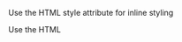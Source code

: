 Use the HTML style attribute for inline styling 

Use the HTML <style> element to define internal CSS
  
Use the HTML <link> element to refer to an external CSS file

Use the HTML <head> element to store <style> and <link> elements
  
Use the CSS color property for text colors

Use the CSS font-family property for text fonts

Use the CSS font-size property for text sizes

Use the CSS border property for borders

Use the CSS padding property for space inside the border

Use the CSS margin property for space outside the border
